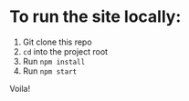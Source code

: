 # To run the site locally:

1. Git clone this repo
1. `cd` into the project root
2. Run `npm install` 
3. Run `npm start` 

Voila! 